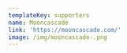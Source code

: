 ```yaml
---
templateKey: supporters
name: Mooncascade
link: 'https://mooncascade.com/'
image: /img/mooncascade-.png
---
```

